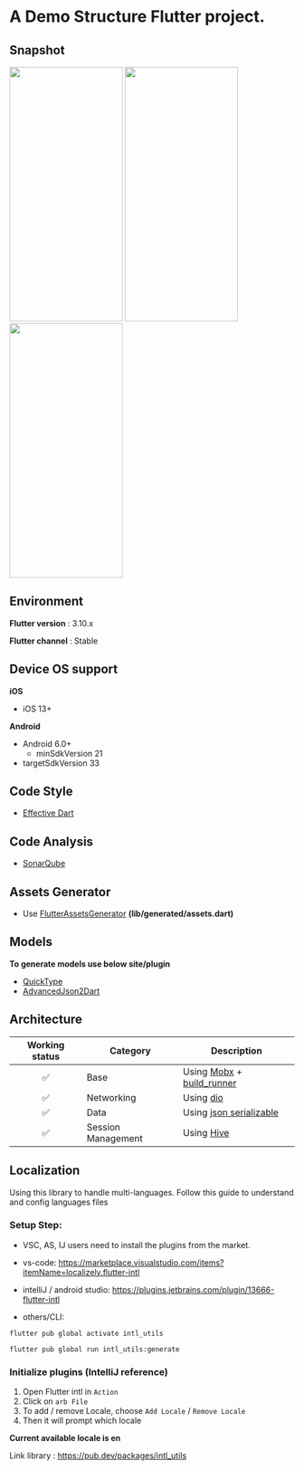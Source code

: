 # A Demo Structure Flutter project.

## Snapshot
<img src="https://github.com/anilsam1/banking_wallet1/assets/107168574/3cab1e13-b330-47ce-8f3c-ab8e47ca49ba" width="200" height="450">
<img src="https://github.com/anilsam1/banking_wallet1/assets/107168574/22988b0c-b315-46f8-8769-f6940904e61c" width="200" height="450">
<img src="https://github.com/anilsam1/banking_wallet1/assets/107168574/0230021c-f024-48af-9ef6-15295a61c081" width="200" height="450">

## Environment

**Flutter version** : 3.10.x

**Flutter channel** : Stable

## Device OS support

**iOS**
- iOS 13+

**Android**
- Android 6.0+
    - minSdkVersion 21
- targetSdkVersion 33

## Code Style
- [Effective Dart](https://dart.dev/guides/language/effective-dart)

## Code Analysis
- [SonarQube](https://www.sonarsource.com/products/sonarqube/) 

## Assets Generator
- Use [FlutterAssetsGenerator](https://plugins.jetbrains.com/plugin/15427-flutterassetsgenerator) **(lib/generated/assets.dart)**

## Models

**To generate models use below site/plugin**

- [QuickType](https://app.quicktype.io/)
- [AdvancedJson2Dart](https://plugins.jetbrains.com/plugin/16236-advancedjson2dart)

## Architecture

|Working status|Category|Description|
|:---:|---|---|
| ✅ | Base | Using [Mobx](https://pub.dev/packages/mobx) + [build_runner](https://pub.dev/packages/build_runner)  
| ✅ | Networking | Using [dio](https://pub.dev/packages/dio) 
| ✅ | Data | Using [json serializable](https://pub.dev/packages/json_serializable) 
| ✅ | Session Management | Using [Hive](https://pub.dev/packages/hive)


## Localization
Using this library to handle multi-languages. Follow this guide to understand and config languages files

### Setup Step:

* VSC, AS, IJ users need to install the plugins from the market.
* vs-code: https://marketplace.visualstudio.com/items?itemName=localizely.flutter-intl
* intelliJ / android studio: https://plugins.jetbrains.com/plugin/13666-flutter-intl

* others/CLI:
```
flutter pub global activate intl_utils

flutter pub global run intl_utils:generate
```

### Initialize plugins (IntelliJ reference)
1. Open Flutter intl in `Action`
2. Click on `arb File`
3. To add / remove Locale, choose `Add Locale` / `Remove Locale`
4. Then it will prompt which locale

**Current available locale is en**

Link library : https://pub.dev/packages/intl_utils

